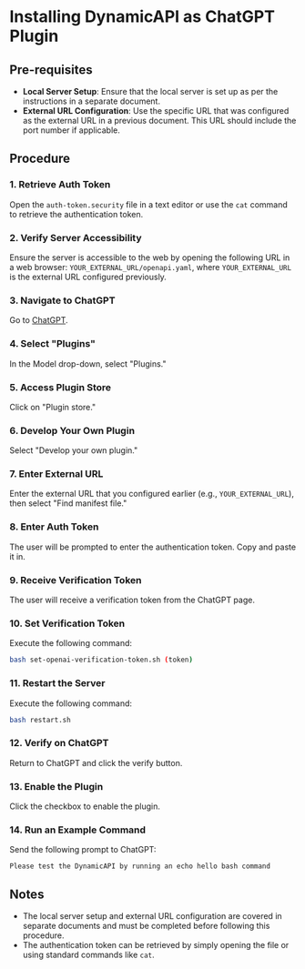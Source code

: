 # Installing DynamicAPI as ChatGPT Plugin

## Pre-requisites
- **Local Server Setup**: Ensure that the local server is set up as per the instructions in a separate document.
- **External URL Configuration**: Use the specific URL that was configured as the external URL in a previous document. This URL should include the port number if applicable.

## Procedure

### 1. Retrieve Auth Token
Open the `auth-token.security` file in a text editor or use the `cat` command to retrieve the authentication token.

### 2. Verify Server Accessibility
Ensure the server is accessible to the web by opening the following URL in a web browser: `YOUR_EXTERNAL_URL/openapi.yaml`, where `YOUR_EXTERNAL_URL` is the external URL configured previously.

### 3. Navigate to ChatGPT
Go to [ChatGPT](https://chat.openai.com).

### 4. Select "Plugins"
In the Model drop-down, select "Plugins."

### 5. Access Plugin Store
Click on "Plugin store."

### 6. Develop Your Own Plugin
Select "Develop your own plugin."

### 7. Enter External URL
Enter the external URL that you configured earlier (e.g., `YOUR_EXTERNAL_URL`), then select "Find manifest file."

### 8. Enter Auth Token
The user will be prompted to enter the authentication token. Copy and paste it in.

### 9. Receive Verification Token
The user will receive a verification token from the ChatGPT page.

### 10. Set Verification Token
Execute the following command:

```bash
bash set-openai-verification-token.sh (token)
```

### 11. Restart the Server
Execute the following command:

```bash
bash restart.sh
```

### 12. Verify on ChatGPT
Return to ChatGPT and click the verify button.

### 13. Enable the Plugin
Click the checkbox to enable the plugin.

### 14. Run an Example Command
Send the following prompt to ChatGPT:

```plaintext
Please test the DynamicAPI by running an echo hello bash command
```

## Notes
- The local server setup and external URL configuration are covered in separate documents and must be completed before following this procedure.
- The authentication token can be retrieved by simply opening the file or using standard commands like `cat`.